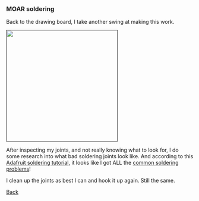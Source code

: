 ### MOAR soldering

Back to the drawing board, I take another swing at making this work.

<a href=""><img src="" height="300"></a>

After inspecting my joints, and not really knowing what to look for, I do some research into what bad soldering joints look like. And according to this [Adafruit soldering tutorial](https://learn.adafruit.com/adafruit-guide-excellent-soldering/tools), it looks like I got ALL the [common soldering problems](https://learn.adafruit.com/adafruit-guide-excellent-soldering/common-problems)!

I clean up the joints as best I can and hook it up again. Still the same.

[Back](24.md)
